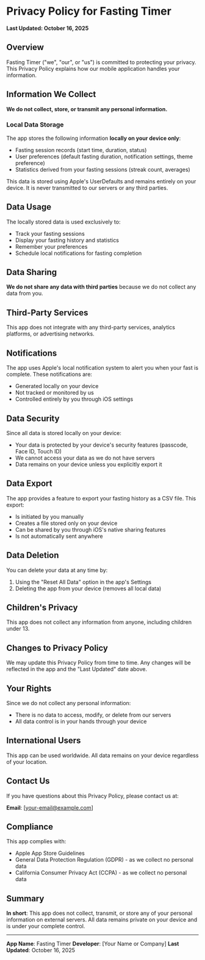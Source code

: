 # Privacy Policy for Fasting Timer

**Last Updated: October 16, 2025**

## Overview

Fasting Timer ("we", "our", or "us") is committed to protecting your privacy. This Privacy Policy explains how our mobile application handles your information.

## Information We Collect

**We do not collect, store, or transmit any personal information.**

### Local Data Storage

The app stores the following information **locally on your device only**:
- Fasting session records (start time, duration, status)
- User preferences (default fasting duration, notification settings, theme preference)
- Statistics derived from your fasting sessions (streak count, averages)

This data is stored using Apple's UserDefaults and remains entirely on your device. It is never transmitted to our servers or any third parties.

## Data Usage

The locally stored data is used exclusively to:
- Track your fasting sessions
- Display your fasting history and statistics
- Remember your preferences
- Schedule local notifications for fasting completion

## Data Sharing

**We do not share any data with third parties** because we do not collect any data from you.

## Third-Party Services

This app does not integrate with any third-party services, analytics platforms, or advertising networks.

## Notifications

The app uses Apple's local notification system to alert you when your fast is complete. These notifications are:
- Generated locally on your device
- Not tracked or monitored by us
- Controlled entirely by you through iOS settings

## Data Security

Since all data is stored locally on your device:
- Your data is protected by your device's security features (passcode, Face ID, Touch ID)
- We cannot access your data as we do not have servers
- Data remains on your device unless you explicitly export it

## Data Export

The app provides a feature to export your fasting history as a CSV file. This export:
- Is initiated by you manually
- Creates a file stored only on your device
- Can be shared by you through iOS's native sharing features
- Is not automatically sent anywhere

## Data Deletion

You can delete your data at any time by:
1. Using the "Reset All Data" option in the app's Settings
2. Deleting the app from your device (removes all local data)

## Children's Privacy

This app does not collect any information from anyone, including children under 13.

## Changes to Privacy Policy

We may update this Privacy Policy from time to time. Any changes will be reflected in the app and the "Last Updated" date above.

## Your Rights

Since we do not collect any personal information:
- There is no data to access, modify, or delete from our servers
- All data control is in your hands through your device

## International Users

This app can be used worldwide. All data remains on your device regardless of your location.

## Contact Us

If you have questions about this Privacy Policy, please contact us at:

**Email**: [your-email@example.com]

## Compliance

This app complies with:
- Apple App Store Guidelines
- General Data Protection Regulation (GDPR) - as we collect no personal data
- California Consumer Privacy Act (CCPA) - as we collect no personal data

## Summary

**In short**: This app does not collect, transmit, or store any of your personal information on external servers. All data remains private on your device and is under your complete control.

---

**App Name**: Fasting Timer
**Developer**: [Your Name or Company]
**Last Updated**: October 16, 2025
